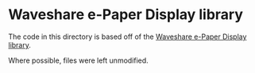 # Waveshare e-Paper Display library

The code in this directory is based off of the [Waveshare e-Paper Display library](https://github.com/waveshareteam/e-Paper).

Where possible, files were left unmodified.
